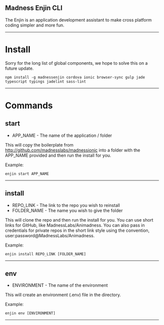 ## Madness Enjin CLI

The Enjin is an application development assistant to make cross platform coding simpler and more fun.

---
# Install

Sorry for the long list of global components, we hope to solve this on a future update.

```npm install -g madnessenjin cordova ionic browser-sync gulp jade typescript typings jadelint sass-lint```

---

# Commands

## start

- APP_NAME - The name of the application / folder

This will copy the boilerplate from http://github.com/madnesslabs/madnessionic into a folder with the APP_NAME provided and then run the install for you.

Example:

```enjin start APP_NAME```

---
## install

- REPO_LINK - The link to the repo you wish to reinstall
- FOLDER_NAME - The name you wish to give the folder

This will clone the repo and then run the install for you. You can use short links for GitHub, like MadnessLabs/Animadness.  You can also pass in credentials for private repos in the short link style using the convention, user:password@MadnessLabs/Animadness.

Example:

```enjin install REPO_LINK [FOLDER_NAME]```

---

## env

- ENVIRONMENT - The name of the environment

This will create an environment (.env) file in the directory.

Example:

```enjin env [ENVIRONMENT]```

---